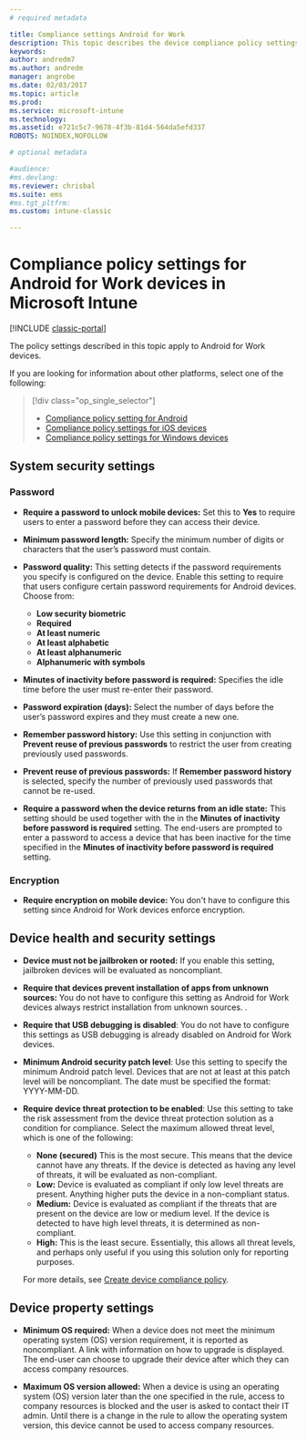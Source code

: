```yaml
---
# required metadata

title: Compliance settings Android for Work 
description: This topic describes the device compliance policy settings for Android devices that are compatible with Android for Work.
keywords:
author: andredm7
ms.author: andredm
manager: angrobe
ms.date: 02/03/2017
ms.topic: article
ms.prod:
ms.service: microsoft-intune
ms.technology:
ms.assetid: e721c5c7-9678-4f3b-81d4-564da5efd337
ROBOTS: NOINDEX,NOFOLLOW

# optional metadata

#audience:
#ms.devlang:
ms.reviewer: chrisbal
ms.suite: ems
#ms.tgt_pltfrm:
ms.custom: intune-classic

---
```



# Compliance policy settings for Android for Work devices in Microsoft Intune

[!INCLUDE [classic-portal](../includes/classic-portal.md)]

The policy settings described in this topic apply to Android for Work devices.

If you are looking for information about other platforms, select one of the following:
> [!div class="op_single_selector"]
> - [Compliance policy setting for Android](android-compliance-policy-settings-in-microsoft-intune.md)
> - [Compliance policy settings for iOS devices](ios-compliance-policy-settings-in-microsoft-intune.md)
> - [Compliance policy settings for Windows devices](windows-compliance-policy-settings-in-microsoft-intune.md)

## System security settings
### Password
- **Require a password to unlock mobile devices:** Set this to **Yes** to require users to enter a password before they can access their device.

-  **Minimum password length:** Specify the minimum number of digits or characters that the user’s password must contain.

- **Password quality:** This setting detects if the password requirements you specify is configured on the device. Enable this setting to require that users configure certain password requirements for Android devices. Choose from:
  -   **Low security biometric**
  - **Required**
  -   **At least numeric**
  -   **At least alphabetic**
  -   **At least alphanumeric**
  -   **Alphanumeric with symbols**

- **Minutes of inactivity before password is required:**  Specifies the idle time before the user must re-enter their password.

- **Password expiration (days):** Select the number of days before the user’s password expires and they must create a new one.

- **Remember password history:** Use this setting in conjunction with **Prevent reuse of previous passwords** to restrict the user from creating previously used passwords.

- **Prevent reuse of previous passwords:** If **Remember password history** is selected, specify the number of previously used passwords that cannot be re-used.

- **Require a password when the device returns from an idle state:**
  This setting should be used together with the in the **Minutes of inactivity before password is required** setting. The end-users are prompted to enter a password to access a device that has been inactive for the time specified in the
  **Minutes of inactivity before password is required** setting.

### Encryption
- **Require encryption on mobile device:** You don't have to configure this setting since Android for Work devices enforce encryption.

## Device health and security settings

- **Device must not be jailbroken or rooted:** If you enable this setting, jailbroken devices will be evaluated as noncompliant.
- **Require that devices prevent installation of apps from unknown sources:** You do not have to configure this setting as Android for Work devices always restrict installation from unknown sources. .  

- **Require that USB debugging is  disabled**: You do not have to configure this settings as USB debugging is already disabled on Android for Work devices.

- **Minimum Android security patch level**: Use this setting to specify the minimum Android patch level.  Devices that are not at least at this patch level will be noncompliant. The date must be specified the format: YYYY-MM-DD.
- **Require device threat protection to be enabled**: Use this setting to take the risk assessment from the device threat protection solution as a condition for compliance. Select the maximum allowed threat level, which is one of the following:

  - **None (secured)** This is the most secure. This means that the device cannot have any threats. If the device is detected as having any level of threats, it will be evaluated as non-compliant.
  - **Low:** Device is evaluated as compliant if only low level threats are present. Anything higher puts the device in a non-compliant status.
  - **Medium:** Device is evaluated as compliant if the threats that are present on the device are low or medium level. If the device is detected to have high level threats, it is determined as non-compliant.
  - **High:** This is the least secure. Essentially, this allows all threat levels, and perhaps only useful if you using this solution only for reporting purposes.

  For more details, see [Create device compliance policy](create-lookout-device-compliance-policy.md).

## Device property settings
- **Minimum OS required:** When a device does not meet the minimum operating system (OS) version requirement, it is reported as noncompliant.
  A link with information on how to upgrade is displayed. The end-user can choose to upgrade their device after which they can access company resources.

- **Maximum OS version allowed:** When a device is using an operating system (OS) version later than the one specified in the rule, access to company resources is blocked and the user is asked to contact their IT admin. Until there is a change in the rule to allow the operating system version, this device cannot be used to access company resources.
